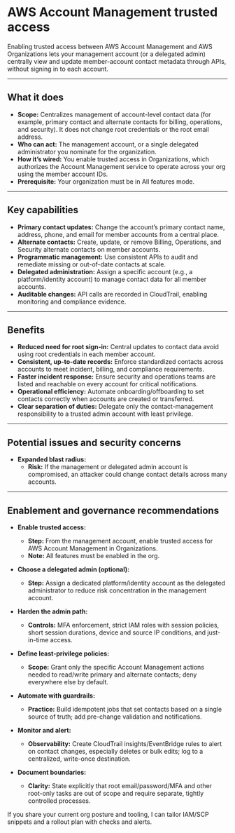 # AWS Account Management trusted access

Enabling trusted access between AWS Account Management and AWS Organizations lets your management account (or a delegated admin) centrally view and update member-account contact metadata through APIs, without signing in to each account.

---

## What it does

- **Scope:** Centralizes management of account-level contact data (for example, primary contact and alternate contacts for billing, operations, and security). It does not change root credentials or the root email address.
- **Who can act:** The management account, or a single delegated administrator you nominate for the organization.
- **How it’s wired:** You enable trusted access in Organizations, which authorizes the Account Management service to operate across your org using the member account IDs.
- **Prerequisite:** Your organization must be in All features mode.

---

## Key capabilities

- **Primary contact updates:** Change the account’s primary contact name, address, phone, and email for member accounts from a central place.
- **Alternate contacts:** Create, update, or remove Billing, Operations, and Security alternate contacts on member accounts.
- **Programmatic management:** Use consistent APIs to audit and remediate missing or out-of-date contacts at scale.
- **Delegated administration:** Assign a specific account (e.g., a platform/identity account) to manage contact data for all member accounts.
- **Auditable changes:** API calls are recorded in CloudTrail, enabling monitoring and compliance evidence.

---

## Benefits

- **Reduced need for root sign-in:** Central updates to contact data avoid using root credentials in each member account.
- **Consistent, up-to-date records:** Enforce standardized contacts across accounts to meet incident, billing, and compliance requirements.
- **Faster incident response:** Ensure security and operations teams are listed and reachable on every account for critical notifications.
- **Operational efficiency:** Automate onboarding/offboarding to set contacts correctly when accounts are created or transferred.
- **Clear separation of duties:** Delegate only the contact-management responsibility to a trusted admin account with least privilege.

---

## Potential issues and security concerns

- **Expanded blast radius:**  
  - **Risk:** If the management or delegated admin account is compromised, an attacker could change contact details across many accounts.  

---

## Enablement and governance recommendations

- **Enable trusted access:**  
  - **Step:** From the management account, enable trusted access for AWS Account Management in Organizations.  
  - **Note:** All features must be enabled in the org.

- **Choose a delegated admin (optional):**  
  - **Step:** Assign a dedicated platform/identity account as the delegated administrator to reduce risk concentration in the management account.

- **Harden the admin path:**  
  - **Controls:** MFA enforcement, strict IAM roles with session policies, short session durations, device and source IP conditions, and just-in-time access.

- **Define least-privilege policies:**  
  - **Scope:** Grant only the specific Account Management actions needed to read/write primary and alternate contacts; deny everywhere else by default.

- **Automate with guardrails:**  
  - **Practice:** Build idempotent jobs that set contacts based on a single source of truth; add pre-change validation and notifications.

- **Monitor and alert:**  
  - **Observability:** Create CloudTrail insights/EventBridge rules to alert on contact changes, especially deletes or bulk edits; log to a centralized, write-once destination.

- **Document boundaries:**  
  - **Clarity:** State explicitly that root email/password/MFA and other root-only tasks are out of scope and require separate, tightly controlled processes.

If you share your current org posture and tooling, I can tailor IAM/SCP snippets and a rollout plan with checks and alerts.